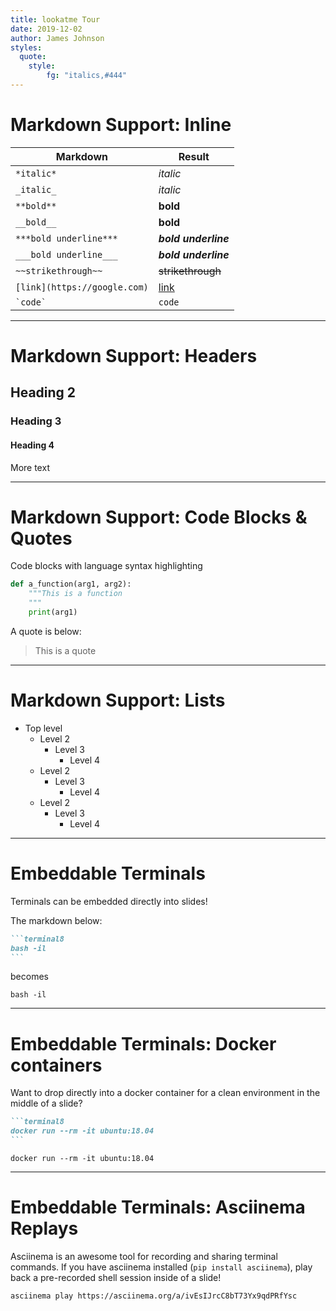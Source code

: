 ```yaml
---
title: lookatme Tour
date: 2019-12-02
author: James Johnson
styles:
  quote:
    style:
        fg: "italics,#444"
---
```


# Markdown Support: Inline

| Markdown                     | Result                     |
|------------------------------|----------------------------|
| `*italic*`                   | *italic*                   |
| `_italic_`                   | _italic_                   |
| `**bold**`                   | **bold**                   |
| `__bold__`                   | __bold__                   |
| `***bold underline***`       | ***bold underline***       |
| `___bold underline___`       | ___bold underline___       |
| `~~strikethrough~~`          | ~~strikethrough~~          |
| `[link](https://google.com)` | [link](https://google.com) |
| `` `code` ``                 | `code`                     |

---

# Markdown Support: Headers

## Heading 2

### Heading 3

#### Heading 4

More text

---

# Markdown Support: Code Blocks & Quotes

Code blocks with language syntax highlighting

~~~python
def a_function(arg1, arg2):
    """This is a function
    """
    print(arg1)
~~~

A quote is below:

> This is a quote

---

# Markdown Support: Lists

* Top level
    * Level 2
        * Level 3
            * Level 4
    * Level 2
        * Level 3
            * Level 4
    * Level 2
        * Level 3
            * Level 4


---

# Embeddable Terminals

Terminals can be embedded directly into slides!

The markdown below:

~~~md
```terminal8
bash -il
```
~~~

becomes

```terminal8
bash -il
```

---

# Embeddable Terminals: Docker containers

Want to drop directly into a docker container for a clean environment
in the middle of a slide?

~~~md
```terminal8
docker run --rm -it ubuntu:18.04
```
~~~

```terminal8
docker run --rm -it ubuntu:18.04
```

---

# Embeddable Terminals: Asciinema Replays

Asciinema is an awesome tool for recording and sharing terminal commands.
If you have asciinema installed (`pip install asciinema`), play back a
pre-recorded shell session inside of a slide!

```terminal13
asciinema play https://asciinema.org/a/ivEsIJrcC8bT73Yx9qdPRfYsc
```
